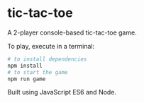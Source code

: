 # tic-tac-toe

A 2-player console-based tic-tac-toe game. 

To play, execute in a terminal:

```sh
# to install dependencies
npm install
# to start the game
npm run game
```

Built using JavaScript ES6 and Node.
